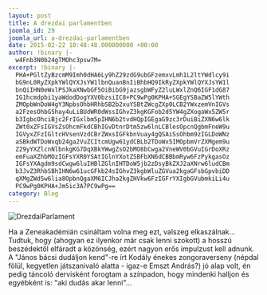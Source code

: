 ```yaml
---
layout: post
title: A drezdai parlamentben
joomla_id: 29
joomla_url: a-drezdai-parlamentben
date: 2015-02-22 10:48:48.000000000 +00:00
author: !binary |-
  w4Fnb3N0b24gTMOhc3psw7M=
excerpt: !binary |-
  PHA+PGltZyBzcmM9Imh0dHA6Ly9hZ29zdG9ubGFzemxvLmh1L2ltYWdlcy9i
  bG9nL0RyZXpkYWlQYXJsYW1lbnQuanBnIiBhbHQ9IkRyZXpkYWlQYXJsYW1l
  bnQiIHN0eWxlPSJkaXNwbGF5OiBibG9jazsgbWFyZ2luLWxlZnQ6IGF1dG87
  IG1hcmdpbi1yaWdodDogYXV0bzsiIC8+PC9wPg0KPHA+SGEgYSBaZW5lYWth
  ZMOpbWnDoW4gY3NpbsOhbHRhbSB2b2xuYSBtZWcgZXp0LCB2YWxzemVnIGVs
  a2FzesOhbG5hay4uLiBUdWR0dWssIGhvZ3kgKGFob2d5YW4gZXogaWx5ZW5r
  b3IgbcOhciBjc2FrIGxlbm5pIHN6b2tvdHQpIGEgaG9zc3rDuiBiZXN6w6lk
  ZWt0xZFsIGVsZsOhcmFkdCBhIGvDtnrDtm5zw6lnLCBlesOpcnQgbmFneW9u
  IGVyxZFzIGltcHVsenVzdCBrZWxsIGFkbnVuay4gQSAiSsOhbm9zIGLDoWNz
  aSBkdWTDoWxqb24ga2VuZCItcmUgw61ydCBLb2TDoWx5IMOpbmVrZXMgem9u
  Z29yYXZlcnNlbnkgKG7DqXBkYWwgZsO2bMO8bCwga2VneWV0bGVuIGrDoXRz
  emFuaXZhbMOzIGFsYXR0YSAtIGlnYXotZSBFbXN6dCBBbmRyw6FzPykgasOz
  IGFsYXAgdm9sdCwgw6luIHBlZGlnIHTDoW5jb2zDsyBkZXJ2aXNrw6ludCBm
  b3JvZ3RhbSBhIHN6w61ucGFkb24sIGhvZ3kgbWluZGVua2kgaGFsbGpvbiDD
  qXMgZWd5w6lia8OpbnQgaXM6ICJha2kgZHVkw6FzIGFrYXIgbGVubmkiLi4u
  PC9wPg0KPHA+Jm5ic3A7PC9wPg==
category: Blog
---
```

<p><img src="http://agostonlaszlo.hu/images/blog/DrezdaiParlament.jpg" alt="DrezdaiParlament" style="display: block; margin-left: auto; margin-right: auto;" /></p>
<p>Ha a Zeneakadémián csináltam volna meg ezt, valszeg elkaszálnak... Tudtuk, hogy (ahogyan ez ilyenkor már csak lenni szokott) a hosszú beszédektől elfáradt a közönség, ezért nagyon erős impulzust kell adnunk. A "János bácsi dudáljon kend"-re írt Kodály énekes zongoraverseny (népdal fölül, kegyetlen játszanivaló alatta - igaz-e Emszt András?) jó alap volt, én pedig táncoló dervisként forogtam a színpadon, hogy mindenki halljon és egyébként is: "aki dudás akar lenni"...</p>
<p>&nbsp;</p>
